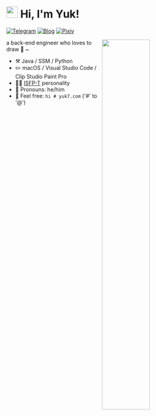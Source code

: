<h1>
  <img src="https://emojis.slackmojis.com/emojis/images/1531849430/4246/blob-sunglasses.gif?1531849430" width="30"/> 
  Hi, I'm Yuk!
</h1>

[![Telegram](https://img.shields.io/badge/Telegram-%2335495e.svg?&style=for-the-badge&logo=telegram&logoColor=white)](https://t.me/yuk_0v0)
[![Blog](https://img.shields.io/badge/Blog-%23FF5722.svg?&style=for-the-badge&logo=blogger&logoColor=white)](https://blog.yuk7.com)
[![Pixiv](https://img.shields.io/badge/Pixiv-%231DA1F2.svg?&style=for-the-badge&logo=pixiv&logoColor=white)](https://www.pixiv.net/users/34084702)

[<img align="right" width="50%" src="https://bad-apple-github-readme.vercel.app/api?show_bg=1&username=Yuk-0v0&show_icons=true">](https://metrics.lecoq.io/Yuk-0v0?template=classic)

a back-end engineer who loves to draw :art: ~

-   :hammer_and_pick: Java / SSM / Python
-   :pencil2: macOS / Visual Studio Code / Clip Studio Paint Pro 
-   :man_scientist: [ISFP-T](https://www.16personalities.com/isfp-personality) personality
-   :man: Pronouns: he/him
-   :email: Feel free: `hi # yuk7.com` ('#' to '@')

<!-- --- -->
